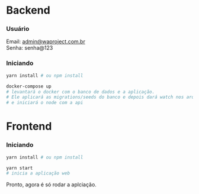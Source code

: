 Backend
===============

### Usuário

Email: admin@waproject.com.br 
<br/>
Senha: senha@123

### Iniciando 

```bash
yarn install # ou npm install

docker-compose up
# levantará o docker com o banco de dados e a aplicação.
# Ele aplicará as migrations/seeds do banco e depois dará watch nos arquivos
# e iniciará o node com a api
```

Frontend
===============


### Iniciando 

```bash
yarn install # ou npm install

yarn start
# inicia a aplicação web
```

Pronto, agora é só rodar a aplciação.
